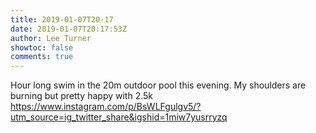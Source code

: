 ```yaml
---
title: 2019-01-07T20-17
date: 2019-01-07T20:17:53Z
author: Lee Turner
showtoc: false
comments: true
---
```


Hour long swim in the 20m outdoor pool this evening. My shoulders are burning but pretty happy with 2.5k https://www.instagram.com/p/BsWLFgulgv5/?utm_source=ig_twitter_share&igshid=1miw7yusrryzq

